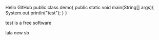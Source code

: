 Hello GitHub
public class demo{
	public static void main(String[] args){
	System.out.println("test");
	}
}

test is a free software

lala
new
sb
